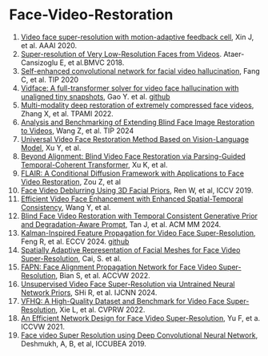 # Face-Video-Restoration

1. [Video face super-resolution with motion-adaptive feedback cell]([https://ieeexplore.ieee.org/abstract/document/10607954](https://arxiv.org/abs/2002.06378)), Xin J, et al. AAAI 2020. 
2. [Super-resolution of Very Low-Resolution
Faces from Videos]([https://openaccess.thecvf.com/content_cvpr_2018/papers/Yu_Super-Resolving_Very_Low-Resolution_CVPR_2018_paper.pdf](https://bmva-archive.org.uk/bmvc/2018/contents/papers/0157.pdf)). Ataer-Cansizoglu E, et al.BMVC 2018.
3. [Self-enhanced convolutional network for facial video hallucination](https://ieeexplore.ieee.org/document/8920227), Fang C, et al. TIP 2020
4. [Vidface: A full-transformer solver for video face hallucination with unaligned tiny snapshots](https://arxiv.org/abs/2105.14954), Gao Y. et al. [github](https://github.com/yuangan/VidFace)
5. [Multi-modality deep restoration of extremely compressed face videos](https://ieeexplore.ieee.org/abstract/document/9730053), Zhang X, et al. TPAMI 2022.
6. [Analysis and Benchmarking of Extending Blind Face Image Restoration to Videos](https://ieeexplore.ieee.org/abstract/document/10693312), Wang Z, et al. TIP 2024
7. [Universal Video Face Restoration Method Based on Vision-Language Model](https://openreview.net/forum?id=UeR3inbVZQ), Xu Y, et al.
8. [Beyond Alignment: Blind Video Face Restoration via Parsing-Guided Temporal-Coherent Transformer](https://arxiv.org/abs/2404.13640), Xu K, et al.
9. [FLAIR: A Conditional Diffusion Framework with Applications to Face Video Restoration](https://arxiv.org/abs/2311.15445), Zou Z, et al
10. [Face Video Deblurring Using 3D Facial Priors](https://openaccess.thecvf.com/content_ICCV_2019/html/Ren_Face_Video_Deblurring_Using_3D_Facial_Priors_ICCV_2019_paper.html), Ren W, et al, ICCV 2019.
11. [Efficient Video Face Enhancement with Enhanced Spatial-Temporal Consistency](https://arxiv.org/html/2411.16468v1), Wang Y, et al.
12. [Blind Face Video Restoration with Temporal Consistent Generative Prior and Degradation-Aware Prompt](https://dl.acm.org/doi/10.1145/3664647.3680917), Tan J, et al. ACM MM 2024.
13. [Kalman-Inspired Feature Propagation for Video Face Super-Resolution](https://arxiv.org/abs/2408.05205), Feng R, et al. ECCV 2024. [github](https://github.com/jnjaby/KEEP)
14. [Spatially Adaptive Representation of Facial Meshes for Face Video Super-Resolution](https://papers.ssrn.com/sol3/papers.cfm?abstract_id=5031671), Cai, S. et al.
15. [FAPN: Face Alignment Propagation Network for Face Video Super-Resolution](https://openaccess.thecvf.com/content/ACCV2022W/LLDFA/html/Bian_FAPN_Face_Alignment_Propagation_Network_for_Face_Video_Super-Resolution_ACCVW_2022_paper.html), Bian S, et al. ACCVW 2022.
16. [Unsupervised Video Face Super-Resolution via Untrained Neural Network Priors](https://ieeexplore.ieee.org/abstract/document/10650940), SHi R, et al. IJCNN 2024.
17. [VFHQ: A High-Quality Dataset and Benchmark for Video Face Super-Resolution](https://openaccess.thecvf.com/content/CVPR2022W/NTIRE/html/Xie_VFHQ_A_High-Quality_Dataset_and_Benchmark_for_Video_Face_Super-Resolution_CVPRW_2022_paper.html), Xie L, et al. CVPRW 2022.
18. [An Efficient Network Design for Face Video Super-Resolution](https://openaccess.thecvf.com/content/ICCV2021W/MFR/papers/Yu_An_Efficient_Network_Design_for_Face_Video_Super-Resolution_ICCVW_2021_paper.pdf), Yu F, et a. ICCVW 2021.
19. [Face video Super Resolution using Deep Convolutional Neural Network](https://ieeexplore.ieee.org/document/9128399), Deshmukh, A, B, et al, ICCUBEA 2019. 
